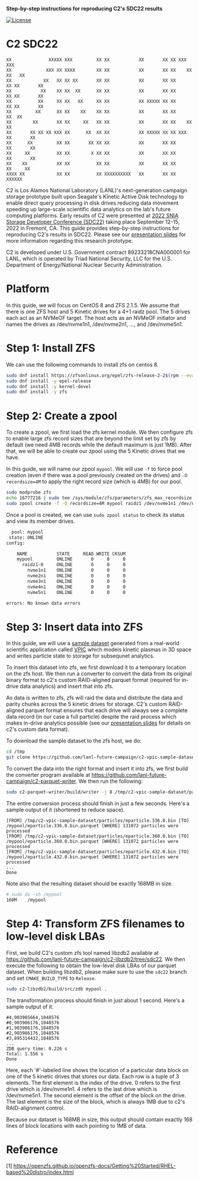 **Step-by-step instructions for reproducing C2's SDC22 results**

[![License](https://licensebuttons.net/l/by/4.0/88x31.png)](https://creativecommons.org/licenses/by/4.0/)

C2 SDC22
================

```
XX              XXXXX XXX         XX XX           XX       XX XX XXX         XXX
XX             XXX XX XXXX        XX XX           XX       XX XX    XX     XX   XX
XX            XX   XX XX XX       XX XX           XX       XX XX      XX XX       XX
XX           XX    XX XX  XX      XX XX           XX       XX XX      XX XX       XX
XX          XX     XX XX   XX     XX XX           XX XXXXX XX XX      XX XX       XX
XX         XX      XX XX    XX    XX XX           XX       XX XX     XX  XX
XX        XX       XX XX     XX   XX XX           XX       XX XX    XX   XX
XX       XX XX XX XXX XX      XX  XX XX           XX XXXXX XX XX XXX     XX       XX
XX      XX         XX XX       XX XX XX           XX       XX XX         XX       XX
XX     XX          XX XX        X XX XX           XX       XX XX         XX       XX
XX    XX           XX XX          XX XX           XX       XX XX          XX     XX
XXXX XX            XX XX          XX XXXXXXXXXX   XX       XX XX            XXXXXX
```

C2 is Los Alamos National Laboratory (LANL)'s next-generation campaign storage prototype built upon Seagate's Kinetic Active Disk technology to enable direct query processing in disk drives reducing data movement speeding up large-scale scientific data analytics on the lab's future computing platforms. Early results of C2 were presented at [2022 SNIA Storage Developer Conference (SDC22)](https://storagedeveloper.org/) taking place September 12-15, 2022 in Fremont, CA. This guide provides step-by-step instructions for reproducing C2's results in SDC22. Please see our [presentation slides](c2-sdc22-slides.pdf) for more information regarding this research prototype.

C2 is developed under U.S. Government contract 89233218CNA000001 for LANL, which is operated by Triad National Security, LLC for the U.S. Department of Energy/National Nuclear Security Administration.

# Platform

In this guide, we will focus on CentOS 8 and ZFS 2.1.5. We assume that there is one ZFS host and 5 Kinetic drives for a 4+1 raidz pool. The 5 drives each act as an NVMeOF target. The host acts as an NVMeOF initiator and names the drives as /dev/nvme1n1, /dev/nvme2n1, ..., and /dev/nvme5n1.

# Step 1: Install ZFS

We can use the following commands to install zfs on centos 8.

```bash
sudo dnf install https://zfsonlinux.org/epel/zfs-release-2-2$(rpm --eval "%{dist}").noarch.rpm
sudo dnf install -y epel-release
sudo dnf install -y kernel-devel
sudo dnf install -y zfs
```

# Step 2: Create a zpool

To create a zpool, we first load the zfs kernel module. We then configure zfs to enable large zfs record sizes that are beyond the limit set by zfs by default (we need 4MB records while the default maximum is just 1MB). After that, we will be able to create our zpool using the 5 Kinetic drives that we have.

In this guide, we will name our zpool `mypool`. We will use `-f` to force pool creation (even if there was a pool previously created on the drives) and `-O recordsize=4M` to apply the right record size (which is 4MB) for our pool.

```bash
sudo modprobe zfs
echo 16777216 | sudo tee /sys/module/zfs/parameters/zfs_max_recordsize 
sudo zpool create -f -O recordsize=4M mypool raidz1 /dev/nvme1n1 /dev/nvme2n1 /dev/nvme3n1 /dev/nvme4n1 /dev/nvme5n1 
```

Once a pool is created, we can use `sudo zpool status` to check its status and view its member drives.

```bash
  pool: mypool
 state: ONLINE
config:

	NAME           STATE     READ WRITE CKSUM
	mypool         ONLINE       0     0     0
	  raidz1-0     ONLINE       0     0     0
	    nvme1n1    ONLINE       0     0     0
	    nvme2n1    ONLINE       0     0     0
	    nvme3n1    ONLINE       0     0     0
	    nvme4n1    ONLINE       0     0     0
	    nvme5n1    ONLINE       0     0     0

errors: No known data errors
```

# Step 3: Insert data into ZFS

In this guide, we will use a [sample dataset](https://github.com/lanl-future-campaign/c2-vpic-sample-dataset) generated from a real-world scientific application called [VPIC](https://github.com/lanl/vpic) which models kinetic plasmas in 3D space and writes particle state to storage for subsequnet analytics.

To insert this dataset into zfs, we first download it to a temporary location on the zfs host. We then run a converter to convert the data from its original binary format to c2's custom RAID-aligned parquet format (required for in-drive data analytics) and insert that into zfs.

As data is written to zfs, zfs will raid the data and distribute the data and parity chunks across the 5 kinetic drives for storage. C2's custom RAID-aligned parquet format ensures that each drive will always see a complete data record (in our case a full particle) despite the raid process which makes in-drive analytics possible (see our [presentation slides](c2-sdc22-slides) for details on c2's custom data format).

To download the sample dataset to the zfs host, we do:

```bash
cd /tmp
git clone https://github.com/lanl-future-campaign/c2-vpic-sample-dataset.git
```

To convert the data into the right format and insert it into zfs, we first build the converter program available at https://github.com/lanl-future-campaign/c2-parquet-writer. We then run the following:

```bash
sudo c2-parquet-writer/build/writer -j 8 /tmp/c2-vpic-sample-dataset/particles /mypool
```

The entire conversion process should finish in just a few seconds. Here's a sample output of it (shortened to reduce space).

```
[FROM] /tmp/c2-vpic-sample-dataset/particles/eparticle.336.0.bin [TO] /mypool/eparticle.336.0.bin.parquet [WHERE] 131072 particles were processed
[FROM] /tmp/c2-vpic-sample-dataset/particles/eparticle.360.0.bin [TO] /mypool/eparticle.360.0.bin.parquet [WHERE] 131072 particles were processed
[FROM] /tmp/c2-vpic-sample-dataset/particles/eparticle.432.0.bin [TO] /mypool/eparticle.432.0.bin.parquet [WHERE] 131072 particles were processed
...
Done
```

Note also that the resulting dataset should be exactly 168MB in size.

```bash
# sudo du -sh /mypool
168M	/mypool
```

# Step 4: Transform ZFS filenames to low-level disk LBAs

First, we build C2's custom zfs tool named libzdb2 available at https://github.com/lanl-future-campaign/c2-libzdb2/tree/sdc22. We then execute the following to obtain the low-level disk LBAs of our parquet dataset. When building libzdb2, please make sure to use the `sdc22` branch and set `CMAKE_BUILD_TYPE` to `Release`.

```bash
sudo c2-libzdb2/build/src/zdb mypool .
````

The transformation process should finish in just about 1 second. Here's a sample output of it.

```
#4,903985664,1048576
#0,903986176,1048576
#1,903986176,1048576
#2,903986176,1048576
#3,895314432,1048576
...
ZDB query time: 0.226 s
Total: 1.556 s
Done
```

Here, each '#'-labeled line shows the location of a particular data block on one of the 5 kinetic drives that stores our data. Each row is a tuple of 3 elements. The first element is the index of the drive. 0 refers to the first drive which is /dev/nvme1n1. 4 refers to the last drive which is /dev/nvme5n1. The second element is the offset of the block on the drive. The last element is the size of the block, which is always 1MB due to c2's RAID-alignment control.

Because our dataset is 168MB in size, this output should contain exactly 168 lines of block locations with each pointing to 1MB of data.

# Reference

[1] https://openzfs.github.io/openzfs-docs/Getting%20Started/RHEL-based%20distro/index.html
